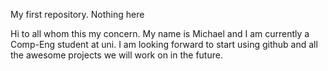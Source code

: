 My first repository. Nothing here

Hi to all whom this my concern. My name is Michael and I am currently a Comp-Eng student at uni. I am looking forward to start using github and all the awesome projects we will work on in the future.
